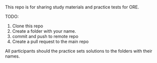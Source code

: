 This repo is for sharing study materials and practice tests for ORE.

TODO:
1) Clone this repo 
2) Create a folder with your name.
3) commit and push to remote repo
4) Create a pull request to the main repo


All participants should the practice sets solutions to the folders with their names.
